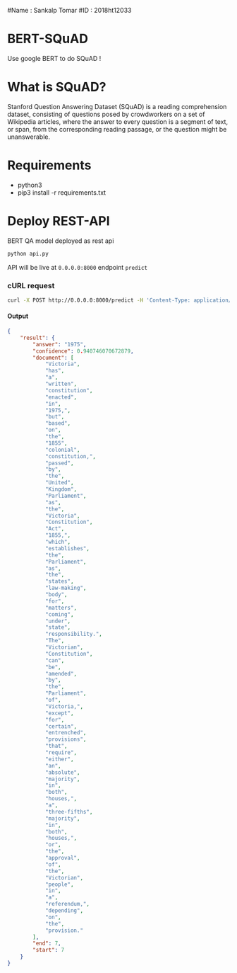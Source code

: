 #Name : Sankalp Tomar
#ID : 2018ht12033

# BERT-SQuAD

Use google BERT to do SQuAD  !


# What is SQuAD?
Stanford Question Answering Dataset (SQuAD) is a reading comprehension dataset, consisting of questions posed by crowdworkers on a set of Wikipedia articles, where the answer to every question is a segment of text, or span, from the corresponding reading passage, or the question might be unanswerable.

# Requirements
- python3
- pip3 install -r requirements.txt

# Deploy REST-API
BERT QA model deployed as rest api

```bash
python api.py
```
API will be live at `0.0.0.0:8000` endpoint `predict`

### cURL request
```bash
curl -X POST http://0.0.0.0:8000/predict -H 'Content-Type: application/json' -d '{ "document": "Victoria has a written constitution enacted in 1975, but based on the 1855 colonial constitution, passed by the United Kingdom Parliament as the Victoria Constitution Act 1855, which establishes the Parliament as the states law-making body for matters coming under state responsibility. The Victorian Constitution can be amended by the Parliament of Victoria, except for certain 'entrenched' provisions that require either an absolute majority in both houses, a three-fifths majority in both houses, or the approval of the Victorian people in a referendum, depending on the provision.","question":"When did Victoria enact its constitution?" }'
```
#### Output
```json
{
    "result": {
        "answer": "1975",
        "confidence": 0.940746070672879,
        "document": [
            "Victoria",
            "has",
            "a",
            "written",
            "constitution",
            "enacted",
            "in",
            "1975,",
            "but",
            "based",
            "on",
            "the",
            "1855",
            "colonial",
            "constitution,",
            "passed",
            "by",
            "the",
            "United",
            "Kingdom",
            "Parliament",
            "as",
            "the",
            "Victoria",
            "Constitution",
            "Act",
            "1855,",
            "which",
            "establishes",
            "the",
            "Parliament",
            "as",
            "the",
            "states",
            "law-making",
            "body",
            "for",
            "matters",
            "coming",
            "under",
            "state",
            "responsibility.",
            "The",
            "Victorian",
            "Constitution",
            "can",
            "be",
            "amended",
            "by",
            "the",
            "Parliament",
            "of",
            "Victoria,",
            "except",
            "for",
            "certain",
            "entrenched",
            "provisions",
            "that",
            "require",
            "either",
            "an",
            "absolute",
            "majority",
            "in",
            "both",
            "houses,",
            "a",
            "three-fifths",
            "majority",
            "in",
            "both",
            "houses,",
            "or",
            "the",
            "approval",
            "of",
            "the",
            "Victorian",
            "people",
            "in",
            "a",
            "referendum,",
            "depending",
            "on",
            "the",
            "provision."
        ],
        "end": 7,
        "start": 7
    }
}
```
